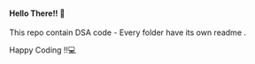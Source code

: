 #### Hello There!! 👋 

This repo contain DSA code - 
Every folder have its own readme  .


Happy Coding !!💻
